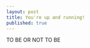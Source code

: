 ```yaml
---
layout: post
title: You're up and running!
published: true
---
```


<bloquote>TO BE OR NOT TO BE<bloquote>

